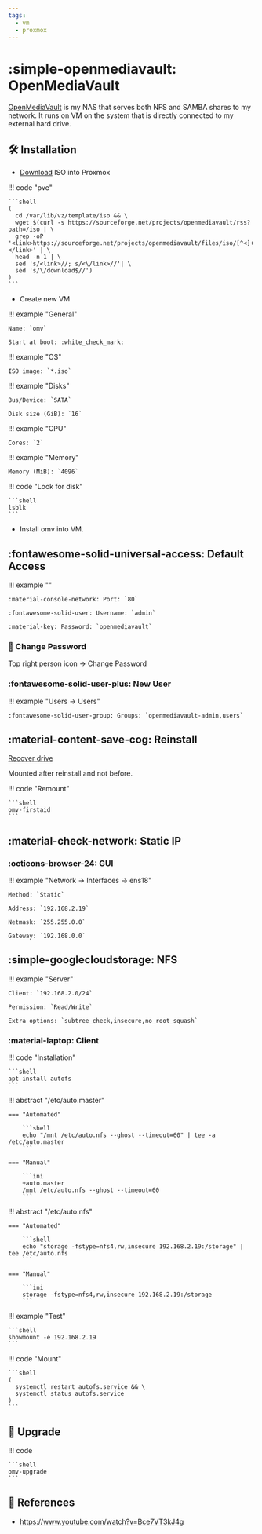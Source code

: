 ```yaml
---
tags:
  - vm
  - proxmox
---
```

# :simple-openmediavault: OpenMediaVault

[OpenMediaVault][3] is my NAS that serves both NFS and SAMBA shares to my network. It runs on VM on the system that is directly connected to my external hard drive.

## :hammer_and_wrench: Installation

- [Download][2] ISO into Proxmox

!!! code "pve"

    ```shell
    (
      cd /var/lib/vz/template/iso && \
      wget $(curl -s https://sourceforge.net/projects/openmediavault/rss?path=/iso | \
      grep -oP '<link>https://sourceforge.net/projects/openmediavault/files/iso/[^<]+</link>' | \
      head -n 1 | \
      sed 's/<link>//; s/<\/link>//'| \
      sed 's/\/download$//')
    )
    ```

- Create new VM

!!! example "General"

    Name: `omv`
    
    Start at boot: :white_check_mark:

!!! example "OS"

    ISO image: `*.iso`

!!! example "Disks"

    Bus/Device: `SATA`

    Disk size (GiB): `16`

!!! example "CPU"

    Cores: `2`

!!! example "Memory"

    Memory (MiB): `4096`

!!! code "Look for disk"

    ```shell
    lsblk
    ```

- Install omv into VM.

## :fontawesome-solid-universal-access: Default Access

!!! example ""

    :material-console-network: Port: `80`

    :fontawesome-solid-user: Username: `admin`

    :material-key: Password: `openmediavault`

### :key: Change Password

Top right person icon -> Change Password

### :fontawesome-solid-user-plus: New User

!!! example "Users -> Users"

    :fontawesome-solid-user-group: Groups: `openmediavault-admin,users`

## :material-content-save-cog: Reinstall

[Recover drive][1]

Mounted after reinstall and not before.

!!! code "Remount"

    ```shell
    omv-firstaid
    ```

## :material-check-network: Static IP

### :octicons-browser-24: GUI

!!! example "Network -> Interfaces -> ens18"

    Method: `Static`

    Address: `192.168.2.19`

    Netmask: `255.255.0.0`

    Gateway: `192.168.0.0`

## :simple-googlecloudstorage: NFS

!!! example "Server"

    Client: `192.168.2.0/24`

    Permission: `Read/Write`

    Extra options: `subtree_check,insecure,no_root_squash`

### :material-laptop: Client

!!! code "Installation"

    ```shell
    apt install autofs
    ```

!!! abstract "/etc/auto.master"

    === "Automated"

        ```shell
        echo "/mnt /etc/auto.nfs --ghost --timeout=60" | tee -a /etc/auto.master
        ```

    === "Manual"

        ```ini
        +auto.master
        /mnt /etc/auto.nfs --ghost --timeout=60
        ```

!!! abstract "/etc/auto.nfs"

    === "Automated"

        ```shell
        echo "storage -fstype=nfs4,rw,insecure 192.168.2.19:/storage" | tee /etc/auto.nfs
        ```

    === "Manual"

        ```ini
        storage -fstype=nfs4,rw,insecure 192.168.2.19:/storage
        ```

!!! example "Test"

    ```shell
    showmount -e 192.168.2.19
    ```

!!! code "Mount"

    ```shell
    (
      systemctl restart autofs.service && \
      systemctl status autofs.service
    )
    ```

## :rocket: Upgrade

!!! code

    ```shell
    omv-upgrade
    ```

## :link: References

- https://www.youtube.com/watch?v=Bce7VT3kJ4g

[1]: <https://www.reddit.com/r/OpenMediaVault/s/vgdGfywcij>
[2]: <https://www.openmediavault.org/?page_id=77>
[3]: <https://www.openmediavault.org/>
